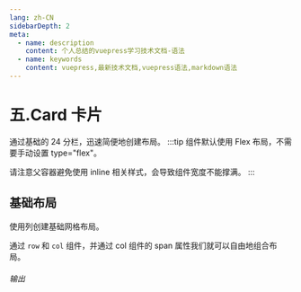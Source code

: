 ```yaml
---
lang: zh-CN
sidebarDepth: 2
meta:
  - name: description
    content: 个人总结的vuepress学习技术文档-语法
  - name: keywords
    content: vuepress,最新技术文档,vuepress语法,markdown语法
---
```


# 五.Card 卡片

通过基础的 24 分栏，迅速简便地创建布局。
:::tip
组件默认使用 Flex 布局，不需要手动设置 type="flex"。

请注意父容器避免使用 inline 相关样式，会导致组件宽度不能撑满。
:::

## 基础布局

使用列创建基础网格布局。

通过 `row` 和 `col` 组件，并通过 col 组件的 span 属性我们就可以自由地组合布局。

###### 输出

<demo src="./card.vue" desc="通过 `row` 和 `col` 组件，并通过 col 组件的 `span` 属性我们就可以自由地组合布局。"></demo>
